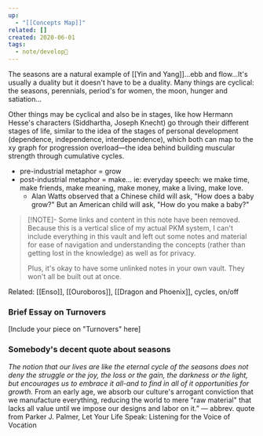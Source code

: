 ```yaml
---
up:
  - "[[Concepts Map]]"
related: []
created: 2020-06-01
tags:
  - note/develop🍃
---
```


The seasons are a natural example of [[Yin and Yang]]...ebb and flow...It's usually a duality but it doesn't have to be a duality. Many things are cyclical: the seasons, perennials, period's for women, the moon, hunger and satiation...

Other things may be cyclical and also be in stages, like how Hermann Hesse's characters (Siddhartha, Joseph Knecht) go through their different stages of life, similar to the idea of the stages of personal development (dependence, independence, interdependence), which both can map to the xy graph for progression overload—the idea behind building muscular strength through cumulative cycles. 
- pre-industrial metaphor = grow
- post-industrial metaphor = make... ie: everyday speech: we make time, make friends, make meaning, make money, make a living, make love.
    - Alan Watts observed that a Chinese child will ask, "How does a baby grow?" But an American child will ask, "How do you make a baby?"

> [!NOTE]- Some links and content in this note have been removed.
> Because this is a vertical slice of my actual PKM system, I can't include everything in this vault and left out some notes and material for ease of navigation and understanding the concepts (rather than getting lost in the knowledge) as well as for privacy. 
>  
> Plus, it's okay to have some unlinked notes in your own vault. They won't all be built out at once.

Related: [[Enso]], [[Ouroboros]], [[Dragon and Phoenix]], cycles, on/off

### Brief Essay on Turnovers
[Include your piece on "Turnovers" here]

### Somebody's decent quote about seasons
 *The notion that our lives are like the eternal cycle of the seasons does not deny the struggle or the joy, the loss or the gain, the darkness or the light, but encourages us to embrace it all-and to find in all of it opportunities for growth.*
From an early age, we absorb our culture's arrogant conviction that we manufacture everything, reducing the world to mere "raw material" that lacks all value until we impose our designs and labor on it.”
― abbrev. quote from Parker J. Palmer, Let Your Life Speak: Listening for the Voice of Vocation
